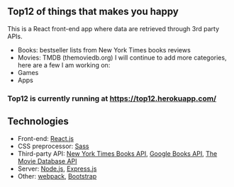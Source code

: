 ## Top12 of things that makes you happy
This is a React front-end app where data are retrieved through 3rd party APIs.
- Books: bestseller lists from New York Times books reviews
- Movies: TMDB (themoviedb.org)
I will continue to add more categories, here are a few I am working on:
- Games
- Apps

### Top12 is currently running at https://top12.herokuapp.com/

## Technologies
- Front-end: [React.js](https://reactjs.org)
- CSS preprocessor: [Sass](https://sass-lang.com/)
- Third-party API: [New York Times Books API](https://developer.nytimes.com/apis),
[Google Books API](https://developers.google.com/books/docs/overview), [The Movie Database API](https://developers.themoviedb.org/3/getting-started/introduction)
- Server: [Node.js](https://nodejs.org), [Express.js](https://expressjs.com)
- Other: [webpack](https://webpack.js.org/), [Bootstrap](https://getbootstrap.com)
